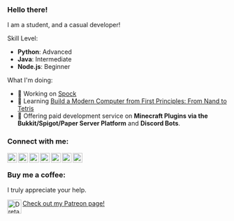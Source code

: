 [website]: https://dretacbe.github.io
[twitter]: https://twitter.com/Dretacbe
[reddit]: https://reddit.com/user/Dretacbe
[github]: https://github.com/Dretacbe
[gmail]: mailto:yangmain3@gmail.com
[patreon]: https://patreon.com/Dreta

### Hello there!

I am a student, and a casual developer!

Skill Level:
- **Python**: Advanced
- **Java**: Intermediate
- **Node.js**: Beginner

What I'm doing:
- 🔭 Working on [Spock](https://github.com/Spock-App/spcok-app)
- 🌱 Learning [Build a Modern Computer from First Principles: From Nand to Tetris](https://www.coursera.org/learn/build-a-computer?)
- 👯 Offering paid development service on **Minecraft Plugins via the Bukkit/Spigot/Paper Server Platform** and **Discord Bots**.

### Connect with me:

[<img align="left" alt="Dreta | Website" width="22px" src="https://image.flaticon.com/icons/svg/3430/3430319.svg" />][website]
[<img align="left" alt="Dreta | Twitter" width="22px" src="https://image.flaticon.com/icons/svg/733/733579.svg" />][twitter]
[<img align="left" alt="Dreta | Reddit" width="22px" src="https://image.flaticon.com/icons/svg/2111/2111589.svg" />][reddit]
[<img align="left" alt="Dreta | GitHub" width="22px" src="https://image.flaticon.com/icons/svg/2111/2111425.svg" />][github]
[<img align="left" alt="Dreta | Email" width="22px" src="https://image.flaticon.com/icons/svg/732/732200.svg" />][gmail]
[<img align="left" alt="Dreta | Discord" width="22px" src="https://image.flaticon.com/icons/svg/2111/2111370.svg" />](https://dretacbe.github.io/discord.html)
[<img align="left" alt="Dreta | Patreon" width="22px" src="https://image.flaticon.com/icons/svg/2111/2111548.svg" />][patreon]

<br />

### Buy me a coffee:

I truly appreciate your help.

[<img align="left" alt="Dreta | Patreon" width="32px" src="https://image.flaticon.com/icons/svg/2111/2111548.svg" /> Check out my Patreon page!][patreon]
